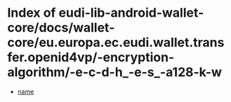 # Index of eudi-lib-android-wallet-core/docs/wallet-core/eu.europa.ec.eudi.wallet.transfer.openid4vp/-encryption-algorithm/-e-c-d-h_-e-s_-a128-k-w

- [name](/eudi-lib-android-wallet-core/docs/wallet-core/eu.europa.ec.eudi.wallet.transfer.openid4vp/-encryption-algorithm/-e-c-d-h_-e-s_-a128-k-w/name/)